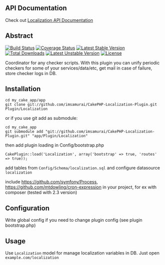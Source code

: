 ## API Documentation

Check out [Localization API Documentation](http://imsamurai.github.io/CakePHP-Localization-Plugin/docs/master/)

## Abstract

[![Build Status](https://travis-ci.org/imsamurai/CakePHP-Localization-Plugin.png)](https://travis-ci.org/imsamurai/CakePHP-Localization-Plugin) [![Coverage Status](https://coveralls.io/repos/imsamurai/CakePHP-Localization-Plugin/badge.png?branch=master)](https://coveralls.io/r/imsamurai/CakePHP-Localization-Plugin?branch=master) [![Latest Stable Version](https://poser.pugx.org/imsamurai/cakephp-localization/v/stable.png)](https://packagist.org/packages/imsamurai/cakephp-localization) [![Total Downloads](https://poser.pugx.org/imsamurai/cakephp-localization/downloads.png)](https://packagist.org/packages/imsamurai/cakephp-localization) [![Latest Unstable Version](https://poser.pugx.org/imsamurai/cakephp-localization/v/unstable.png)](https://packagist.org/packages/imsamurai/cakephp-localization) [![License](https://poser.pugx.org/imsamurai/cakephp-localization/license.png)](https://packagist.org/packages/imsamurai/cakephp-localization)

Coordinator for any checker scripts.
With this plugin you can unify periodic checkers for some of your services/data/etc,
get mail in case of failure, store checker logs in DB.

## Installation

	cd my_cake_app/app
	git clone git://github.com/imsamurai/CakePHP-Localization-Plugin.git Plugin/Localization

or if you use git add as submodule:

	cd my_cake_app
	git submodule add "git://github.com/imsamurai/CakePHP-Localization-Plugin.git" "app/Plugin/Localization"

then add plugin loading in Config/bootstrap.php

	CakePlugin::load('Localization', array('bootstrap' => true, 'routes' => true));

add tables from `Config/Schema/localization.sql` and configure datasource `localization`

include
https://github.com/symfony/Process,
https://github.com/mtdowling/cron-expression
 in your project, for ex with composer (tested with 2.3 version)

## Configuration

Write global config if you need to change plugin config (see plugin bootstrap.php)

## Usage

Use `Localization` model for manage localization variables in DB.
Just open `example.com/localization`
